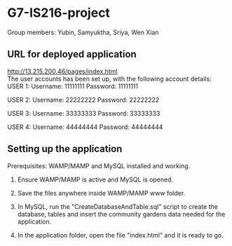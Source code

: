 # G7-IS216-project

Group members: Yubin, Samyuktha, Sriya, Wen Xian


## URL for deployed application
http://13.215.200.46/pages/index.html
<br>
The user accounts has been set up, with the following account details:
USER 1:
Username: 11111111
Password: 11111111

USER 2:
Username: 22222222
Password: 22222222

USER 3:
Username: 33333333
Password: 33333333

USER 4:
Username: 44444444
Password: 44444444

## Setting up the application
Prerequisites: WAMP/MAMP and MySQL installed and working.

1. Ensure WAMP/MAMP is active and MySQL is opened.

2. Save the files anywhere inside WAMP/MAMP www folder.

3. In MySQL, run the "CreateDatabaseAndTable.sql" script to create the database, tables and insert the community gardens data needed for the application.

4. In the application folder, open the file "index.html" and it is ready to go.
